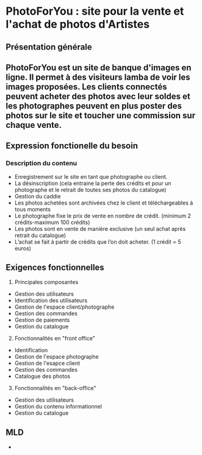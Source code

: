 # PhotoForYou : site pour la vente et l'achat de photos d'Artistes

## Présentation générale

PhotoForYou est un site de banque d'images en ligne. Il permet à des visiteurs lamba de voir les images proposées. 
Les clients connectés peuvent acheter des photos avec leur soldes et les photographes peuvent en plus poster des photos sur le site 
et toucher une commission sur chaque vente.
---

## Expression fonctionelle du besoin

### Description du contenu

- Enregistrement sur le site en tant que photographe ou client.
- La désinscription (cela entraine la perte des crédits et pour un photographe et le retrait de toutes ses photos du catalogue)
- Gestion du caddie
- Les photos achetées sont archivées chez le client et téléchargeables à tous moments
- Le photographe fixe le prix de vente en nombre de crédit. (minimum 2 crédits-maximum 100 crédits)
- Les photos sont en vente de manière exclusive (un seul achat après retrait du catalogue)
- L’achat se fait à partir de crédits que l’on doit acheter. (1 crédit = 5 euros)

## Exigences fonctionnelles

1. Principales composantes
- Gestion des utilisateurs
- Identification des utilisateurs
- Gestion de l'espace client/photographe
- Gestion des commandes
- Gestion de paiements
- Gestion du catalogue

2. Fonctionnalités en "front office"
- Identification
- Gestion de l'espace photographe
- Gestion de l'esapce client
- Gestion des commandes
- Catalogue des photos

3. Fonctionnalités en "back-office"
- Gestion des utilisateurs
- Gestion du contenu informationnel
- Gestion du catalogue

## MLD

- 
